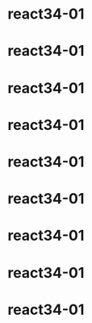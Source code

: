 # react34-01
# react34-01
# react34-01
# react34-01
# react34-01
# react34-01
# react34-01
# react34-01
# react34-01
